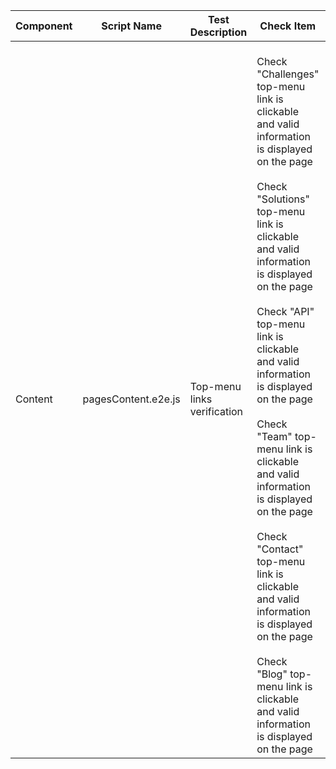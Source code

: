 |Component|Script Name|Test Description|Check Item|Status|Created by|
|------------|---------------------------------------|-----------------------------------------------------------|---------------------------------------------------------------------------------------------------------------------------------------------------------------------------------------------------------------------------------------------------------------------|----------------|------------|
|Content|pagesContent.e2e.js|Top-menu links verification|<br>Check "Challenges" top-menu link is clickable and valid information is displayed on the page</br><br>Check "Solutions" top-menu link is clickable and valid information is displayed on the page</br><br>Check "API" top-menu link is clickable and valid information is displayed on the page</br><br>Check "Team" top-menu link is clickable and valid information is displayed on the page</br><br>Check "Contact" top-menu link is clickable and valid information is displayed on the page</br><br>Check "Blog" top-menu link is clickable and valid information is displayed on the page</br>|Passed|Alexandr Vozicov|
